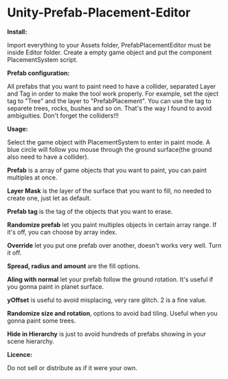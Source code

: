 # Unity-Prefab-Placement-Editor

**Install:**

Import everything to your Assets folder, PrefabPlacementEditor must be inside Editor folder.
Create a empty game object and put the component PlacementSystem script.

**Prefab configuration:**

All prefabs that you want to paint need to have a collider, separated Layer and Tag in order to make the tool work properly. For example, set the oject tag to "Tree" and the layer to "PrefabPlacement". You can use the tag to separete trees, rocks, bushes and so on. That's the way I found to avoid ambiguities. Don't forget the colliders!!!

**Usage:**

Select the game object with PlacementSystem to enter in paint mode. A blue circle will follow you mouse through the ground surface(the ground also need to have a collider).

**Prefab** is a array of game objects that you want to paint, you can paint multiples at once.

**Layer Mask** is the layer of the surface that you want to fill, no needed to create one, just let as default.

**Prefab tag** is the tag of the objects that you want to erase.

**Randomize prefab** let you paint multiples objects in certain array range. If it's off, you can choose by array index.

**Override** let you put one prefab over another, doesn't works very well. Turn it off.

**Spread, radius and amount** are the fill options. 

**Aling with normal** let your prefab follow the ground rotation. It's useful if you gonna paint in planet surface.

**yOffset** is useful to avoid misplacing, very rare glitch. 2 is a fine value.

**Randomize size and rotation**, options to avoid bad tiling. Useful when you gonna paint some trees.

**Hide in Hierarchy** is just to avoid hundreds of prefabs showing in your scene hierarchy.

**Licence:**

Do not sell or distribute as if it were your own.



